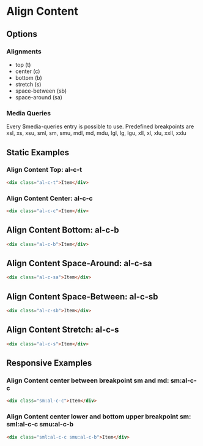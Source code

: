 # Align Content

## Options

### Alignments

- top (t)
- center (c)
- bottom (b)
- stretch (s)
- space-between (sb)
- space-around (sa)

### Media Queries

Every \$media-queries entry is possible to use. Predefined breakpoints are xsl, xs, xsu, sml, sm, smu, mdl, md, mdu, lgl, lg, lgu, xll, xl, xlu, xxll, xxlu

## Static Examples

### Align Content Top: **al-c-t**

```html
<div class="al-c-t">Item</div>
```

### Align Content Center: **al-c-c**

```html
<div class="al-c-c">Item</div>
```

## Align Content Bottom: **al-c-b**

```html
<div class="al-c-b">Item</div>
```

## Align Content Space-Around: **al-c-sa**

```html
<div class="al-c-sa">Item</div>
```

## Align Content Space-Between: **al-c-sb**

```html
<div class="al-c-sb">Item</div>
```

## Align Content Stretch: **al-c-s**

```html
<div class="al-c-s">Item</div>
```

## Responsive Examples

### Align Content center between breakpoint sm and md: **sm:al-c-c**

```html
<div class="sm:al-c-c">Item</div>
```

### Align Content center lower and bottom upper breakpoint sm: **sml:al-c-c smu:al-c-b**

```html
<div class="sml:al-c-c smu:al-c-b">Item</div>
```
